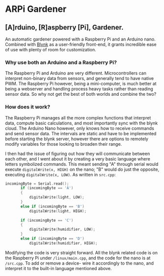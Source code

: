 # ARPi Gardener 
## [A]rduino, [R]aspberry [Pi], Gardener. 

An automatic gardener powered with a Raspberry Pi and an Arduino nano. Combined with [Blynk](https://blynk.io/) as a user-friendly front-end, it grants incredible ease of use with plenty of room for customization. 

### Why use both an Arduino and a Raspberry Pi? 

The Raspberry Pi and Arduino are very different. Microcontrollers can interpret non-binary data from sensors, and generally tend to have native PWM. The Raspberry Pi however, being a mini-computer, is much better at being a webserver and handling process heavy tasks rather than reading sensor data. So why not get the best of both worlds and combine the two? 

### How does it work? 

The Raspberry Pi manages all the more complex functions that interpret data, compute basic calculations, and most importantly sync with the blynk cloud. The Arduino Nano however, only knows how to receive commands and send sensor data. The intervals are static and have to be implemented before starting the blynk server, however there are options to remotely modify variables for those looking to broaden their range. 

I then had the issue of figuring out how they will communicate between each other, and I went about it by creating a very basic language where letters symbolized commands. This meant sending "A" through serial would execute `digitalWrite(x, HIGH)` on the nano; "B" would do just the opposite, executing `digitalWrite(x, LOW)`. As written in `src.cpp`:

```cpp
incomingByte = Serial.read(); 
       if (incomingByte == 'A')
       {
           digitalWrite(light, LOW);
       }
       else if (incomingByte == 'B')
           digitalWrite(light, HIGH);
           
       if (incomingByte == 'C')
       {
           digitalWrite(humidifier, LOW);
       }
       else if (incomingByte == 'D')
           digitalWrite(humidifier, HIGH);
```

Modifying the code is very straight forward. All the blynk related code is on the Raspberry Pi under `/linux/main.cpp`, and the code for the nano is at `/src.cpp`. To add or remove a device- wire it accordingly to the nano, and interpret it to the built-in language mentioned above.
